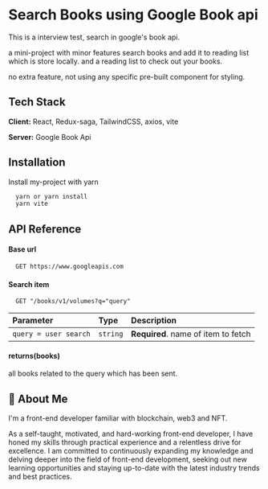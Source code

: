 
# Search Books using Google Book api

This is a interview test, search in google's book api.

a mini-project with minor features search books and add it to reading list which is store locally.
and a reading list to check out your books.

no extra feature,
not using any specific pre-built component for styling.
## Tech Stack

**Client:** React, Redux-saga, TailwindCSS, axios, vite

**Server:** Google Book Api


## Installation

Install my-project with yarn

```bash
  yarn or yarn install
  yarn vite
```
    
## API Reference

#### Base url

```http
  GET https://www.googleapis.com
```

#### Search item

```http
  GET "/books/v1/volumes?q="query"
```

| Parameter | Type     | Description                       |
| :-------- | :------- | :-------------------------------- |
| `query = user search`      | `string` | **Required**. name of item to fetch |

#### returns(books)

all books related to the query which has been sent.
## 🚀 About Me
I'm a front-end developer
familiar with blockchain, web3 and NFT.

As a self-taught, motivated, and hard-working front-end developer, I have honed my skills through practical experience and a relentless drive for excellence.
I am committed to continuously expanding my knowledge and delving deeper into the field of front-end development, seeking out new learning opportunities and staying up-to-date with the latest industry trends and best practices.
